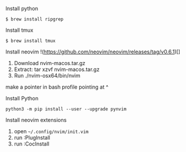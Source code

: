 Install python
```
$ brew install ripgrep
```

Install tmux
```
$ brew install tmux
```

Install neovim
!(https://github.com/neovim/neovim/releases/tag/v0.6.1)[]
1) Download nvim-macos.tar.gz
2) Extract: tar xzvf nvim-macos.tar.gz
3) Run ./nvim-osx64/bin/nvim

make a pointer in bash profile pointing at ^

Install Python
```
python3 -m pip install --user --upgrade pynvim
```

Install neovim extensions
1) open ```~/.config/nvim/init.vim```
2) run :PlugInstall
3) run :CocInstall
